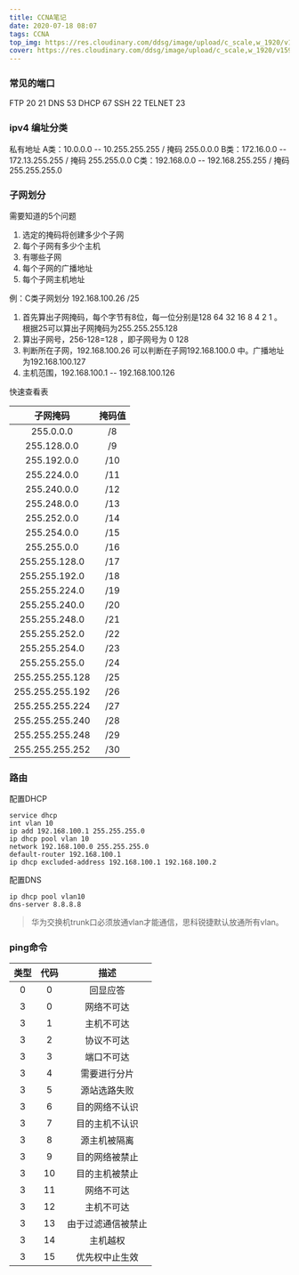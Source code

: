 ```yaml
---
title: CCNA笔记
date: 2020-07-18 08:07
tags: CCNA
top_img: https://res.cloudinary.com/ddsg/image/upload/c_scale,w_1920/v1593394961/taylor-vick-M5tzZtFCOfs-unsplash_rpv2ax.jpg
cover: https://res.cloudinary.com/ddsg/image/upload/c_scale,w_1920/v1593394961/taylor-vick-M5tzZtFCOfs-unsplash_rpv2ax.jpg
---
```


### 常见的端口
FTP 20 21 
DNS 53
DHCP 67
SSH 22
TELNET 23

### ipv4 编址分类
私有地址
A类：10.0.0.0 -- 10.255.255.255  /  掩码 255.0.0.0
B类：172.16.0.0 -- 172.13.255.255  /  掩码 255.255.0.0
C类：192.168.0.0 -- 192.168.255.255  /  掩码 255.255.255.0

### 子网划分
需要知道的5个问题
1. 选定的掩码将创建多少个子网
2. 每个子网有多少个主机
3. 有哪些子网
4. 每个子网的广播地址
5. 每个子网主机地址

例：C类子网划分
192.168.100.26 /25
1. 首先算出子网掩码，每个字节有8位，每一位分别是128 64 32 16 8 4 2 1 。根据25可以算出子网掩码为255.255.255.128
2. 算出子网号，256-128=128 ，即子网号为 0 128 
3. 判断所在子网，192.168.100.26 可以判断在子网192.168.100.0 中。广播地址为192.168.100.127
4. 主机范围，192.168.100.1 -- 192.168.100.126

快速查看表

| 子网掩码 | 掩码值 |
| :------: | :------: |
| 255.0.0.0 | /8 |
| 255.128.0.0 | /9 |
| 255.192.0.0 | /10 |
| 255.224.0.0 | /11 |
| 255.240.0.0 | /12 |
| 255.248.0.0 | /13 |
| 255.252.0.0 | /14 |
| 255.254.0.0 | /15 |
| 255.255.0.0 | /16 |
| 255.255.128.0 | /17 |
| 255.255.192.0 | /18 |
| 255.255.224.0 | /19 |
| 255.255.240.0 | /20 |
| 255.255.248.0 | /21 |
| 255.255.252.0 | /22 |
| 255.255.254.0 | /23 |
| 255.255.255.0 | /24 |
| 255.255.255.128 | /25 |
| 255.255.255.192 | /26 |
| 255.255.255.224 | /27 |
| 255.255.255.240 | /28 |
| 255.255.255.248 | /29 |
| 255.255.255.252 | /30 |

### 路由

配置DHCP
```
service dhcp
int vlan 10
ip add 192.168.100.1 255.255.255.0
ip dhcp pool vlan 10
network 192.168.100.0 255.255.255.0
default-router 192.168.100.1
ip dhcp excluded-address 192.168.100.1 192.168.100.2 
```
配置DNS
```
ip dhcp pool vlan10
dns-server 8.8.8.8
```

> 华为交换机trunk口必须放通vlan才能通信，思科锐捷默认放通所有vlan。

### ping命令

|类型|代码|描述|
|:--:|:--:|:--:|
|0|0|回显应答|
|3|0|网络不可达|
|3|1|主机不可达|
|3|2|协议不可达|
|3|3|端口不可达|
|3|4|需要进行分片|
|3|5|源站选路失败|
|3|6|目的网络不认识|
|3|7|目的主机不认识|
|3|8|源主机被隔离|
|3|9|目的网络被禁止|
|3|10|目的主机被禁止|
|3|11|网络不可达|
|3|12|主机不可达|
|3|13|由于过滤通信被禁止|
|3|14|主机越权|
|3|15|优先权中止生效|


